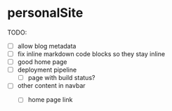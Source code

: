 # personalSite


TODO:

- [ ] allow blog metadata
- [ ] fix inline markdown code blocks so they stay inline
- [ ] good home page
- [ ] deployment pipeline
  - [ ] page with build status?
- [ ] other content in navbar
  - [ ] home page link


